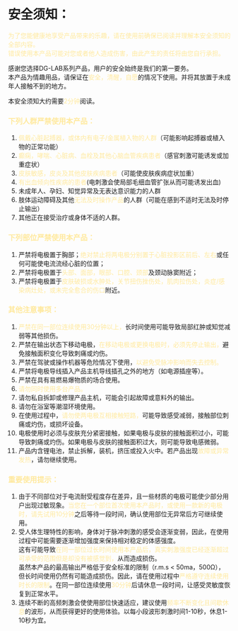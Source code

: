 # 安全须知：

<font color=#ffe99d>为了您能健康地享受产品带来的乐趣，请在使用前确保已阅读并理解本安全须知的全部内容。</font>  
<font color=#ffe99d>错误使用本产品可能对您或者他人造成伤害，由此产生的责任将由您自行承担。</font>

感谢您选择DG-LAB系列产品，用户的安全始终是我们的第一要务。  
本产品为情趣用品，请保证在<font color=#ffe99d>安全，清醒，自愿</font>的情况下使用。并将其放置于未成年人接触不到的地方。

本安全须知大约需要<font color=#ffe99d>2分钟</font>阅读。

### <font color=#ffe99d>下列人群严禁使用本产品：</font>

1. <font color=#ffe99d>佩戴心脏起搏器，或体内有电子/金属植入物的人群</font>（可能影响起搏器或植入物的正常功能）
2. <font color=#ffe99d>癫痫，哮喘、心脏病、血栓及其他心脑血管疾病患者</font>（感官刺激可能诱发或加重症状）
3. <font color=#ffe99d>皮肤敏感，皮炎及其他皮肤疾病患者</font>（可能使皮肤疾病症状加重）
4. <font color=#ffe99d>有出血倾向性疾病的患者</font>(电刺激会使局部毛细血管扩张从而可能诱发出血)
5. 未成年人、孕妇、知觉异常及无表达意识能力的人群
6. 肢体运动障碍及其他<font color=#ffe99d>无法及时操作产品</font>的人群（可能在感到不适时无法及时停止输出）
7. 其他正在接受治疗或身体不适的人群。

### <font color=#ffe99d>下列部位严禁使用本产品：</font>

1. 严禁将电极置于胸部；<font color=#ffe99d>绝对禁止将两电极分别置于心脏投影区前后、左右</font>或任何可能使电流流经心脏的位置；
2. 严禁将电极置于<font color=#ffe99d>头部、面部，眼部、口腔、颈部</font>及颈动脉窦附近；
3. 严禁将电极置于<font color=#ffe99d>皮肤破损或水肿处，关节扭伤挫伤处，肌肉拉伤处，炎症/感染病灶处，或未完全愈合的伤口</font>附近。

### <font color=#ffe99d>其他注意事项：</font>

1. <font color=#ffe99d>严禁在同一部位连续使用30分钟以上，</font>长时间使用可能导致局部红肿或知觉减弱等其他损伤。
2. 严禁在输出状态下移动电极，<font color=#ffe99d>在移动电极或更换电极时，必须先停止输出，</font>避免接触面积变化导致刺痛或灼伤。
3. 严禁在驾驶或操作机器等危险情况下使用，<font color=#ffe99d>以避免受脉冲影响而失去控制。</font>
4. 严禁将电极导线插入产品主机导线插孔之外的地方（如电源插座等）。
5. 严禁在具有易燃易爆物质的场合使用。
6. <font color=#ffe99d>请勿同时使用多台产品。</font>
7. 请勿私自拆卸或修理产品主机，可能会引起故障或意料外的输出。
8. 请勿在浴室等潮湿环境使用。
9. 在使用过程中，<font color=#ffe99d>请勿使两电极互相接触短路，</font>可能导致感受减弱，接触部位刺痛或灼伤，或损坏设备。
10. 电极使用时必须与皮肤充分紧密接触，如果电极与皮肤的接触面积过小，可能导致刺痛或灼伤。如果电极与皮肤的接触面积过大，则可能导致电感微弱。
11. 产品内含锂电池，禁止拆解，装机，挤压或投入火中。若产品出现<font color=#ffe99d>故障或异常发热</font>，请勿继续使用。

### <font color=#ffe99d>重要使用提示：</font>

1. 由于不同部位对于电流耐受程度存在差异，且一些材质的电极可能使少部分用户出现过敏现象。<font color=#ffe99d>当您在一个部位首次使用本产品时，或使用一款新的电极时，请先试用10分钟</font>之后等待一段时间，确认使用部位无异常后方可继续使用。
2. 受人体生理特性的影响，身体对于脉冲刺激的感受会逐渐变弱，因此，在使用过程中可能需要逐渐增加强度来保持相对稳定的体感强度。  
这有可能导致<font color=#ffe99d>在同一部位过长时间使用本产品后，真实刺激强度已经逐渐超过可承受的范围但是却没有被感觉到，</font>从而造成损伤。  
虽然本产品的最高输出严格低于安全标准的限制（r.m.s < 50ma，500Ω），但长时间使用仍然有可能造成损伤。因此，请在使用过程中<font color=#ffe99d>严格遵守连续使用时长的限制</font>。在同一部位连续使用<font color=#ffe99d>30分钟</font>后请休息一段时间，让感受灵敏度恢复到正常水平。
3. 连续不断的高频刺激会使使用部位快速适应，建议使用<font color=#ffe99d>频率不断变化且间歇休息</font>的波形，从而获得更好的使用体验。以每小段波形刺激时间1-10秒，休息1-10秒为宜。
